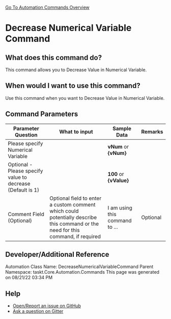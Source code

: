 <!--TITLE: Decrease Numerical Variable Command -->
<!-- SUBTITLE: a command in the Numerical Commands group. -->
[Go To Automation Commands Overview](/automation-commands.md)


# Decrease Numerical Variable Command


## What does this command do?
This command allows you to Decrease Value in Numerical Variable.


## When would I want to use this command?
Use this command when you want to Decrease Value in Numerical Variable.


## Command Parameters
| Parameter Question   	| What to input  	|  Sample Data 	| Remarks  	|
| ---                    | ---               | ---           | ---       |
|Please specify Numerical Variable||**vNum** or **{vNum}**||
|Optional - Please specify value to decrease (Default is 1)||**100** or **{vValue}**||
|Comment Field (Optional)|Optional field to enter a custom comment which could potentially describe this command or the need for this command, if required|I am using this command to ...|Optional|








## Developer/Additional Reference
Automation Class Name: DecreaseNumericalVariableCommand
Parent Namespace: taskt.Core.Automation.Commands
This page was generated on 08/21/22 03:34 PM


## Help
- [Open/Report an issue on GitHub](https://github.com/rcktrncn/taskt/issues/new)
- [Ask a question on Gitter](https://gitter.im/taskt-rpa/Lobby)
